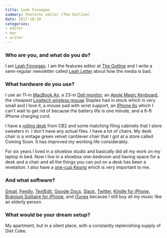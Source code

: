 ```yaml
---
title: Leah Finnegan
summary: Features editor (The Outline)
date: 2017-10-10
categories:
- editor
- mac
- writer
---
```


### Who are you, and what do you do?

I am [Leah Finnegan](https://twitter.com/leahfinnegan "Leah's Twitter account."). I am the features editor at [The Outline](https://theoutline.com/ "An online publication.") and I write a semi-regular newsletter called [Leah Letter](http://theoutline.us14.list-manage2.com/subscribe?u=7d9a179d9349586da8d1fd80f&id=47c259ca85 "Leah's newsletter.") about how the media is bad.

### What hardware do you use?

I use an 11-in [MacBook Air][macbook-air], a 23-in [Dell monitor][s2318nx], an [Apple Magic Keyboard][magic-keyboard], the cheapest [Logitech wireless mouse][m325] Staples had in stock which is very small and I love it, a mouse pad with wrist support, an [iPhone 6s][iphone-6s] which I can't wait to get rid of because the battery life is one minute, and a 6-ft iPhone charging cord.

I have a [rolling desk][go-cart] from CB2 and some matching filing cabinets that I store sweaters in. I don't have any actual files. I have a lot of chairs. My desk chair is a vintage green velvet cantilever chair that I got at a store called Coming Soon. It has improved my working life considerably.

For six years I lived in a shoebox studio and basically did all my work on my laptop in bed. Now I live in a shoebox one-bedroom and having space for a desk and a chair and all the things you can put on a desk has been a revelation. I also have a [one-cup Keurig][k10] which is very important to me. 

### And what software?

[Gmail][], [Feedly][], [TextEdit][], [Google Docs][google-docs], [Slack][], [Twitter][], [Kindle for iPhone][kindle-ios], [Brainium Solitaire for iPhone][solitaire-ios], and [iTunes][] because I still buy all my music like an elderly person. 

### What would be your dream setup?

My apartment, but in a silent place, with a constantly replenishing supply of Diet Coke.

[feedly]: https://feedly.com/ "A feed reader."
[gmail]: https://mail.google.com/mail/ "Web-based email."
[go-cart]: https://www.cb2.com/go-cart-white-rolling-desk/s454133 "A rolling desk."
[google-docs]: https://en.wikipedia.org/wiki/Google_Docs "A web-based office suite."
[iphone-6s]: https://en.wikipedia.org/wiki/IPhone_6S "A smartphone."
[itunes]: https://www.apple.com/itunes/ "A jukebox application and online store."
[k10]: https://www.amazon.com/Keurig-Mini-Brewing-System-Black/dp/B00RD82ZW8 "A coffee brewer."
[kindle-ios]: https://itunes.apple.com/gb/app/kindle/id302584613 "An iPhone app for accessing Kindle content from Amazon."
[m325]: https://www.logitech.com/en-us/product/wireless-mouse-m325 "A wireless mouse."
[macbook-air]: https://www.apple.com/macbook-air/ "A very thin laptop."
[magic-keyboard]: https://en.wikipedia.org/wiki/Magic_Keyboard "A wireless keyboard."
[s2318nx]: http://www.dell.com/en-us/shop/accessories/apd/210-alil?ref=p13n_std_pdp_mv&c=us&cs=19&l=en&s=dhs "A 23 inch LCD display."
[slack]: https://slack.com/ "A collaboration service."
[solitaire-ios]: https://itunes.apple.com/us/app/solitaire/id479280326?mt=8 "A card game."
[textedit]: http://web.archive.org/web/20200525165141/https://support.apple.com/en-us/HT2523 "A text editor included with Mac OS X."
[twitter]: https://twitter.com/ "An online micro-blogging platform."
